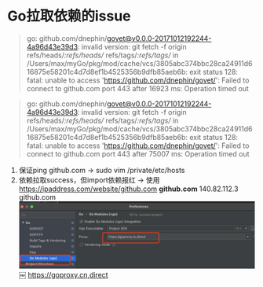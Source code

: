 # Go拉取依赖的issue


> go: github.com/dnephin/govet@v0.0.0-20171012192244-4a96d43e39d3: invalid version: git fetch -f origin refs/heads/*:refs/heads/* refs/tags/*:refs/tags/* in /Users/max/myGo/pkg/mod/cache/vcs/3805abc374bbc28ca24911d616875e58201c4d7d8ef1b4525356b9dfb85aeb6b: exit status 128: 	fatal: unable to access 'https://github.com/dnephin/govet/': Failed to connect to github.com port 443 after 16923 ms: Operation timed out

> go: github.com/dnephin/govet@v0.0.0-20171012192244-4a96d43e39d3: invalid version: git fetch -f origin refs/heads/*:refs/heads/* refs/tags/*:refs/tags/* in /Users/max/myGo/pkg/mod/cache/vcs/3805abc374bbc28ca24911d616875e58201c4d7d8ef1b4525356b9dfb85aeb6b: exit status 128:
	fatal: unable to access 'https://github.com/dnephin/govet/': Failed to connect to github.com port 443 after 75007 ms: Operation timed out


1. 保证ping github.com -> sudo vim /private/etc/hosts 
2. 依赖拉取success，但import依赖报红 -> 使用
https://ipaddress.com/website/github.com
**github.com** 
140.82.112.3 github.com
![](https://raw.githubusercontent.com/hi-Ernest/imgbed/master/Preferences.jpg)
￼
https://goproxy.cn,direct